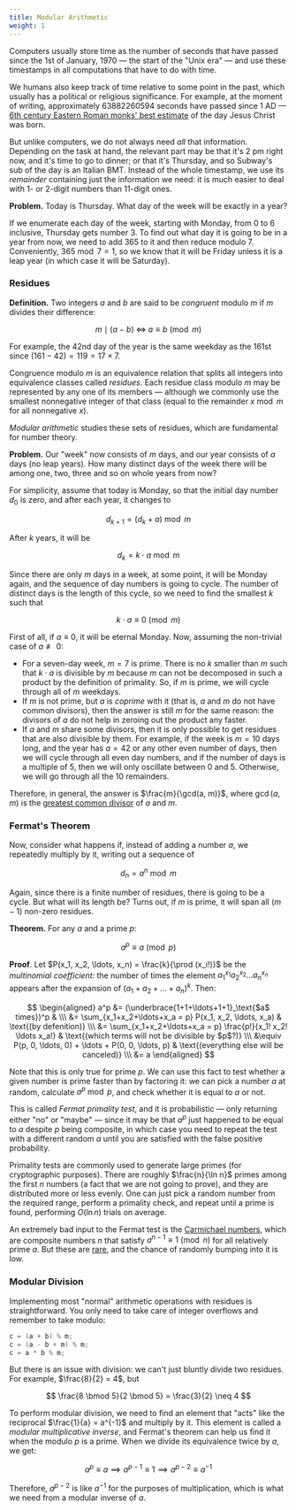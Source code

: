 ```yaml
---
title: Modular Arithmetic
weight: 1
---
```


<!--

TODO: use it in binary exponentiation.

In this section, we are going to discuss some preliminaries before discussing more advanced topics.

we use the 1st of January, 1970 as the start of the "Unix era," and all time computations are usually done relative to that timestamp.

And the beautiful thing about it is that remainders are small and cyclic. Think the hour clock: after 12 there comes 1 again, so the number is always small.

![](../img/clock.gif)

-->

Computers usually store time as the number of seconds that have passed since the 1st of January, 1970 — the start of the "Unix era" — and use these timestamps in all computations that have to do with time.

We humans also keep track of time relative to some point in the past, which usually has a political or religious significance. For example, at the moment of writing, approximately 63882260594 seconds have passed since 1 AD — [6th century Eastern Roman monks' best estimate](https://en.wikipedia.org/wiki/Anno_Domini) of the day Jesus Christ was born.

But unlike computers, we do not always need *all* that information. Depending on the task at hand, the relevant part may be that it's 2 pm right now, and it's time to go to dinner; or that it's Thursday, and so Subway's sub of the day is an Italian BMT. Instead of the whole timestamp, we use its *remainder* containing just the information we need: it is much easier to deal with 1- or 2-digit numbers than 11-digit ones.

**Problem.** Today is Thursday. What day of the week will be exactly in a year?

If we enumerate each day of the week, starting with Monday, from $0$ to $6$ inclusive, Thursday gets number $3$. To find out what day it is going to be in a year from now, we need to add $365$ to it and then reduce modulo $7$. Conveniently, $365 \bmod 7 = 1$, so we know that it will be Friday unless it is a leap year (in which case it will be Saturday).

### Residues

**Definition.** Two integers $a$ and $b$ are said to be *congruent* modulo $m$ if $m$ divides their difference:

$$
m \mid (a - b) \; \Longleftrightarrow \; a \equiv b \pmod m
$$

For example, the 42nd day of the year is the same weekday as the 161st since $(161 - 42) = 119 = 17 \times 7$.

Congruence modulo $m$ is an equivalence relation that splits all integers into equivalence classes called *residues*. Each residue class modulo $m$ may be represented by any one of its members — although we commonly use the smallest nonnegative integer of that class (equal to the remainder $x \bmod m$ for all nonnegative $x$).

<!--

Equivalently, the *remainders* of their division by $m$ should be equal:

a \bmod m = b \bmod m

Here are a few example of how this can be useful.

-->

*Modular arithmetic* studies these sets of residues, which are fundamental for number theory.

**Problem.** Our "week" now consists of $m$ days, and our year consists of $a$ days (no leap years). How many distinct days of the week there will be among one, two, three and so on whole years from now?

For simplicity, assume that today is Monday, so that the initial day number $d_0$ is zero, and after each year, it changes to

$$
d_{k + 1} = (d_k + a) \bmod m
$$

After $k$ years, it will be

$$
d_k = k \cdot a \bmod m
$$

Since there are only $m$ days in a week, at some point, it will be Monday again, and the sequence of day numbers is going to cycle. The number of distinct days is the length of this cycle, so we need to find the smallest $k$ such that

$$
k \cdot a \equiv 0 \pmod m
$$

First of all, if $a \equiv 0$, it will be eternal Monday. Now, assuming the non-trivial case of $a \not \equiv 0$:

- For a seven-day week, $m = 7$ is prime. There is no $k$ smaller than $m$ such that $k \cdot a$ is divisible by $m$ because $m$ can not be decomposed in such a product by the definition of primality. So, if $m$ is prime, we will cycle through all of $m$ weekdays.
- If $m$ is not prime, but $a$ is *coprime* with it (that is, $a$ and $m$ do not have common divisors), then the answer is still $m$ for the same reason: the divisors of $a$ do not help in zeroing out the product any faster.
- If $a$ and $m$ share some divisors, then it is only possible to get residues that are also divisible by them. For example, if the week is $m = 10$ days long, and the year has $a = 42$ or any other even number of days, then we will cycle through all even day numbers, and if the number of days is a multiple of $5$, then we will only oscillate between $0$ and $5$. Otherwise, we will go through all the $10$ remainders.

Therefore, in general, the answer is $\frac{m}{\gcd(a, m)}$, where $\gcd(a, m)$ is the [greatest common divisor](/hpc/algorithms/gcd/) of $a$ and $m$.

### Fermat's Theorem

Now, consider what happens if, instead of adding a number $a$, we repeatedly multiply by it, writing out a sequence of

$$
d_n = a^n \bmod m
$$

Again, since there is a finite number of residues, there is going to be a cycle. But what will its length be? Turns out, if $m$ is prime, it will span all $(m - 1)$ non-zero residues.

**Theorem.** For any $a$ and a prime $p$:

$$
a^p \equiv a \pmod p
$$

**Proof**. Let $P(x_1, x_2, \ldots, x_n) = \frac{k}{\prod (x_i!)}$ be the *multinomial coefficient:* the number of times the element $a_1^{x_1} a_2^{x_2} \ldots a_n^{x_n}$ appears after the expansion of $(a_1 + a_2 + \ldots + a_n)^k$. Then:

$$
\begin{aligned}
a^p &= (\underbrace{1+1+\ldots+1+1}_\text{$a$ times})^p &
\\\ &= \sum_{x_1+x_2+\ldots+x_a = p} P(x_1, x_2, \ldots, x_a) & \text{(by defenition)}
\\\ &= \sum_{x_1+x_2+\ldots+x_a = p} \frac{p!}{x_1! x_2! \ldots x_a!} & \text{(which terms will not be divisible by $p$?)}
\\\ &\equiv P(p, 0, \ldots, 0) + \ldots + P(0, 0, \ldots, p) & \text{(everything else will be canceled)}
\\\ &= a
\end{aligned}
$$

Note that this is only true for prime $p$. We can use this fact to test whether a given number is prime faster than by factoring it: we can pick a number $a$ at random, calculate $a^{p} \bmod p$, and check whether it is equal to $a$ or not.

This is called *Fermat primality test*, and it is probabilistic — only returning either "no" or "maybe" — since it may be that $a^p$ just happened to be equal to $a$ despite $p$ being composite, in which case you need to repeat the test with a different random $a$ until you are satisfied with the false positive probability.

Primality tests are commonly used to generate large primes (for cryptographic purposes). There are roughly $\frac{n}{\ln n}$ primes among the first $n$ numbers (a fact that we are not going to prove), and they are distributed more or less evenly. One can just pick a random number from the required range, perform a primality check, and repeat until a prime is found, performing $O(\ln n)$ trials on average.

An extremely bad input to the Fermat test is the [Carmichael numbers](https://en.wikipedia.org/wiki/Carmichael_number), which are composite numbers $n$ that satisfy $a^{n-1} \equiv 1 \pmod n$ for all relatively prime $a$. But these are [rare](https://oeis.org/A002997), and the chance of randomly bumping into it is low.

### Modular Division

Implementing most "normal" arithmetic operations with residues is straightforward. You only need to take care of integer overflows and remember to take modulo:

```c++
c = (a + b) % m;
c = (a - b + m) % m;
c = a * b % m;
```

But there is an issue with division: we can't just bluntly divide two residues. For example, $\frac{8}{2} = 4$, but

$$
\frac{8 \bmod 5}{2 \bmod 5} = \frac{3}{2} \neq 4
$$

To perform modular division, we need to find an element that "acts" like the reciprocal $\frac{1}{a} = a^{-1}$ and multiply by it. This element is called a *modular multiplicative inverse*, and Fermat's theorem can help us find it when the modulo $p$ is a prime. When we divide its equivalence twice by $a$, we get:

$$
a^p \equiv a \implies a^{p-1} \equiv 1 \implies a^{p-2} \equiv a^{-1}
$$

Therefore, $a^{p-2}$ is like $a^{-1}$ for the purposes of multiplication, which is what we need from a modular inverse of $a$.
